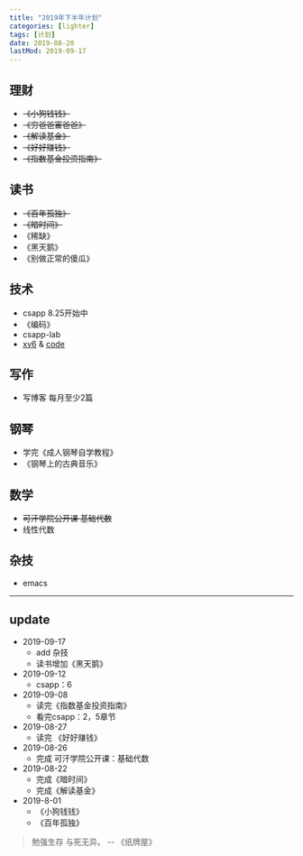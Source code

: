 ```yaml
---
title: "2019年下半年计划"
categories: [lighter]
tags: [计划]
date: 2019-08-20
lastMod: 2019-09-17
---
```


## 理财
- ~~《小狗钱钱》~~
- ~~《穷爸爸富爸爸》~~
- ~~《解读基金》~~
- ~~《好好赚钱》~~
- ~~《指数基金投资指南》~~

## 读书
- ~~《百年孤独》~~
- ~~《暗时间》~~
- 《稀缺》
- 《黑天鹅》
- 《别做正常的傻瓜》

## 技术
- csapp 8.25开始中
- 《编码》
- csapp-lab
- [xv6](https://github.com/ranxian/xv6-chinese) & [code](https://github.com/HeisenbergV/xv6)

## 写作
- 写博客 每月至少2篇

## 钢琴
- 学完《成人钢琴自学教程》
- 《钢琴上的古典音乐》

## 数学
- ~~可汗学院公开课 基础代数~~
- 线性代数

## 杂技
- emacs


---
## update
- 2019-09-17
  - add 杂技
  - 读书增加《黑天鹅》
- 2019-09-12
  - csapp：6
- 2019-09-08
  - 读完《指数基金投资指南》
  - 看完csapp：2，5章节
- 2019-08-27
  - 读完 《好好赚钱》
- 2019-08-26
  - 完成 可汗学院公开课：基础代数
- 2019-08-22
    - 完成《暗时间》
    - 完成《解读基金》
- 2019-8-01
    - 《小狗钱钱》
    - 《百年孤独》

> 勉强生存 与死无异。 -- 《纸牌屋》
